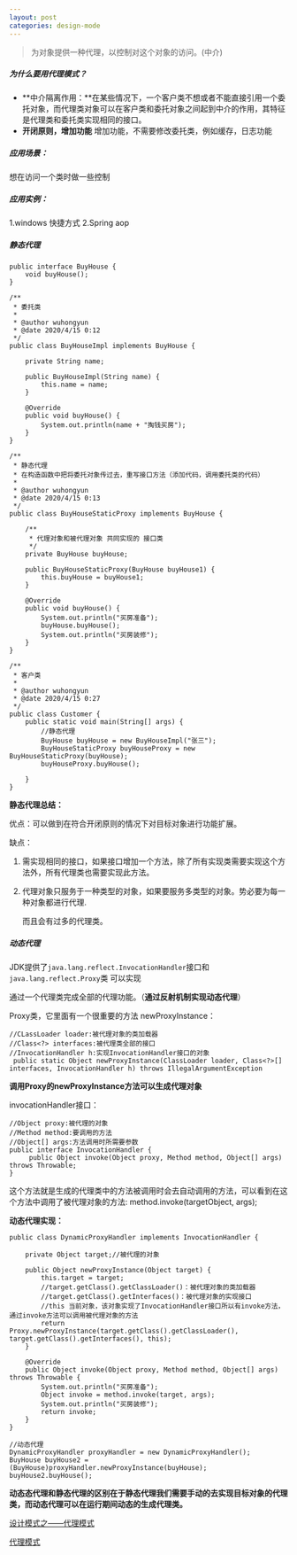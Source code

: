 ```yaml
---
layout: post
categories: design-mode
---
```

> 为对象提供一种代理，以控制对这个对象的访问。(中介)

##### **为什么要用代理模式？**

- **中介隔离作用：**在某些情况下，一个客户类不想或者不能直接引用一个委托对象，而代理类对象可以在客户类和委托对象之间起到中介的作用，其特征是代理类和委托类实现相同的接口。
- **开闭原则，增加功能** 增加功能，不需要修改委托类，例如缓存，日志功能

##### 应用场景：

想在访问一个类时做一些控制

##### 应用实例：

1.windows 快捷方式 2.Spring aop

##### 静态代理

```
public interface BuyHouse {
    void buyHouse();
}
```



```
/**
 * 委托类
 *
 * @author wuhongyun
 * @date 2020/4/15 0:12
 */
public class BuyHouseImpl implements BuyHouse {

    private String name;

    public BuyHouseImpl(String name) {
        this.name = name;
    }

    @Override
    public void buyHouse() {
        System.out.println(name + "掏钱买房");
    }
}
```



```
/**
 * 静态代理
 * 在构造函数中把将委托对象传过去，重写接口方法（添加代码，调用委托类的代码）
 *
 * @author wuhongyun
 * @date 2020/4/15 0:13
 */
public class BuyHouseStaticProxy implements BuyHouse {

    /**
     * 代理对象和被代理对象 共同实现的 接口类
     */
    private BuyHouse buyHouse;

    public BuyHouseStaticProxy(BuyHouse buyHouse1) {
        this.buyHouse = buyHouse1;
    }

    @Override
    public void buyHouse() {
        System.out.println("买房准备");
        buyHouse.buyHouse();
        System.out.println("买房装修");
    }
}
```



```
/**
 * 客户类
 *
 * @author wuhongyun
 * @date 2020/4/15 0:27
 */
public class Customer {
    public static void main(String[] args) {
        //静态代理
        BuyHouse buyHouse = new BuyHouseImpl("张三");
        BuyHouseStaticProxy buyHouseProxy = new BuyHouseStaticProxy(buyHouse);
        buyHouseProxy.buyHouse();

    }
}
```

**静态代理总结：**

优点：可以做到在符合开闭原则的情况下对目标对象进行功能扩展。

缺点：

1. 需实现相同的接口，如果接口增加一个方法，除了所有实现类需要实现这个方法外，所有代理类也需要实现此方法。

2. 代理对象只服务于一种类型的对象，如果要服务多类型的对象。势必要为每一种对象都进行代理.

   而且会有过多的代理类。

##### 动态代理

JDK提供了`java.lang.reflect.InvocationHandler`接口和 `java.lang.reflect.Proxy`类 可以实现

通过一个代理类完成全部的代理功能。（**通过反射机制实现动态代理**）

Proxy类，它里面有一个很重要的方法 newProxyInstance：

```text
//CLassLoader loader:被代理对象的类加载器 
//Class<?> interfaces:被代理类全部的接口 
//InvocationHandler h:实现InvocationHandler接口的对象 
 public static Object newProxyInstance(ClassLoader loader, Class<?>[] interfaces, InvocationHandler h) throws IllegalArgumentException 
```

**调用Proxy的newProxyInstance方法可以生成代理对象**

invocationHandler接口：

```text
//Object proxy:被代理的对象 
//Method method:要调用的方法 
//Object[] args:方法调用时所需要参数 
public interface InvocationHandler {
     public Object invoke(Object proxy, Method method, Object[] args) throws Throwable;
}
```

这个方法就是生成的代理类中的方法被调用时会去自动调用的方法，可以看到在这个方法中调用了被代理对象的方法: method.invoke(targetObject, args);

**动态代理实现：**

```
public class DynamicProxyHandler implements InvocationHandler {

    private Object target;//被代理的对象

    public Object newProxyInstance(Object target) {
        this.target = target;
        //target.getClass().getClassLoader()：被代理对象的类加载器
        //target.getClass().getInterfaces()：被代理对象的实现接口
        //this 当前对象，该对象实现了InvocationHandler接口所以有invoke方法，通过invoke方法可以调用被代理对象的方法
        return Proxy.newProxyInstance(target.getClass().getClassLoader(), target.getClass().getInterfaces(), this);
    }

    @Override
    public Object invoke(Object proxy, Method method, Object[] args) throws Throwable {
        System.out.println("买房准备");
        Object invoke = method.invoke(target, args);
        System.out.println("买房装修");
        return invoke;
    }
}
```

```
//动态代理
DynamicProxyHandler proxyHandler = new DynamicProxyHandler();
BuyHouse buyHouse2 = (BuyHouse)proxyHandler.newProxyInstance(buyHouse);
buyHouse2.buyHouse();
```

**动态态代理和静态代理的区别在于静态代理我们需要手动的去实现目标对象的代理类，而动态代理可以在运行期间动态的生成代理类。**

[设计模式之——代理模式](https://www.jianshu.com/p/9cdcf4e5c27d)

[代理模式](https://www.cnblogs.com/daniels/p/8242592.html)